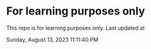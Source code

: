 # For learning purposes only
This repo is for learning purposes only.
Last updated at

Sunday, August 13, 2023 11:11:40 PM


